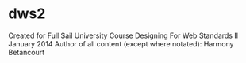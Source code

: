 dws2
====
Created for Full Sail University Course
Designing For Web Standards II January 2014
Author of all content (except where notated): Harmony Betancourt

